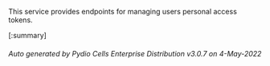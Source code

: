 






This service provides endpoints for managing users personal access tokens.

[:summary]

###### Auto generated by Pydio Cells Enterprise Distribution v3.0.7 on 4-May-2022
